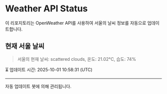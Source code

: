 
# Weather API Status

이 리포지토리는 OpenWeather API를 사용하여 서울의 날씨 정보를 자동으로 업데이트합니다.

## 현재 서울 날씨
> 서울의 현재 날씨: scattered clouds, 온도: 21.02°C, 습도: 74%

⏳ 업데이트 시간: 2025-10-01 10:58:31 (UTC)

---
자동 업데이트 봇에 의해 관리됩니다.
